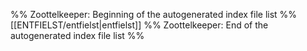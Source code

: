 %% Zoottelkeeper: Beginning of the autogenerated index file list %%
[[ENTFIELST/entfielst|entfielst]]
%% Zoottelkeeper: End of the autogenerated index file list %%
